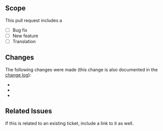 ## Scope
This pull request includes a

- [ ] Bug fix
- [ ] New feature
- [ ] Translation

## Changes
The following changes were made (this change is also documented in the [change log](https://github.com/kartik-v/yii2-field-range/blob/master/CHANGE.md)):

-
-
-

## Related Issues
If this is related to an existing ticket, include a link to it as well.